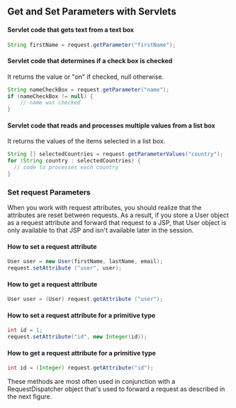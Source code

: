 ## Get and Set Parameters with Servlets

#### Servlet code that gets text from a text box
```java
String firstName = request.getParameter("firstName");
```

#### Servlet code that determines if a check box is checked
It returns the value or "on" if checked, null otherwise.
```java
String nameCheckBox = request.getParameter("name");
if (nameCheckBox != null) {
    // name was checked
}
```

#### Servlet code that reads and processes multiple values from a list box
It returns the values of the items selected in a list box.
```java
String [] selectedCountries = request.getParameterValues("country");
for (String country : selectedCountries) {
  // code to processes each country
}
```

### Set request Parameters
When you work with request attributes, you should realize that the attributes are reset between requests. As a result, if you store a User object as a request attribute and forward that request to a JSP, that User object is only available to that JSP and isn't available later in the session.

#### How to set a request attribute
```java
User user = new User(firstName, lastName, email);
request.setAttribute ("user", user);
```

#### How to get a request attribute
```java
User user = (User) request.getAttribute ("user");
```
#### How to set a request attribute for a primitive type
```java
int id = 1;
request.setAttribute("id", new Integer(id));
```
#### How to get a request attribute for a primitive type
```java
int id = (Integer) request.getAttribute("id");
```
These methods are most often used in conjunction with a RequestDispatcher object
that's used to forward a request as described in the next figure.
